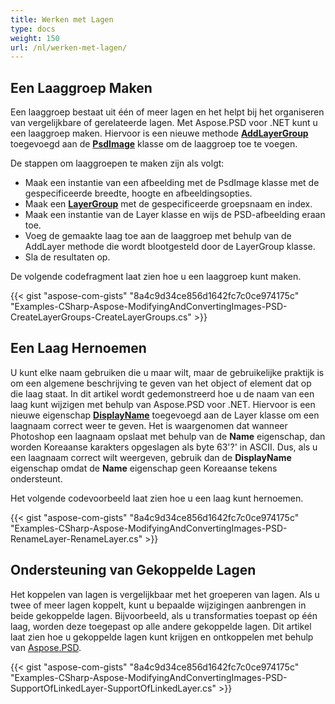 ```yaml
---
title: Werken met Lagen
type: docs
weight: 150
url: /nl/werken-met-lagen/
---
```


## **Een Laaggroep Maken**
Een laaggroep bestaat uit één of meer lagen en het helpt bij het organiseren van vergelijkbare of gerelateerde lagen. Met Aspose.PSD voor .NET kunt u een laaggroep maken. Hiervoor is een nieuwe methode [**AddLayerGroup**](https://reference.aspose.com/net/psd/aspose.psd.fileformats.psd/psdimage/methods/addlayergroup) toegevoegd aan de **[PsdImage](https://reference.aspose.com/net/psd/aspose.psd.fileformats.psd/psdimage)** klasse om de laaggroep toe te voegen.

De stappen om laaggroepen te maken zijn als volgt:

- Maak een instantie van een afbeelding met de PsdImage klasse met de gespecificeerde breedte, hoogte en afbeeldingsopties.
- Maak een [**LayerGroup**](https://reference.aspose.com/net/psd/aspose.psd.fileformats.psd.layers/layergroup) met de gespecificeerde groepsnaam en index.
- Maak een instantie van de Layer klasse en wijs de PSD-afbeelding eraan toe.
- Voeg de gemaakte laag toe aan de laaggroep met behulp van de AddLayer methode die wordt blootgesteld door de LayerGroup klasse.
- Sla de resultaten op.

De volgende codefragment laat zien hoe u een laaggroep kunt maken.

{{< gist "aspose-com-gists" "8a4c9d34ce856d1642fc7c0ce974175c" "Examples-CSharp-Aspose-ModifyingAndConvertingImages-PSD-CreateLayerGroups-CreateLayerGroups.cs" >}}


## **Een Laag Hernoemen**
U kunt elke naam gebruiken die u maar wilt, maar de gebruikelijke praktijk is om een algemene beschrijving te geven van het object of element dat op die laag staat. In dit artikel wordt gedemonstreerd hoe u de naam van een laag kunt wijzigen met behulp van Aspose.PSD voor .NET. Hiervoor is een nieuwe eigenschap [**DisplayName**](https://reference.aspose.com/psd/net/aspose.psd.fileformats.psd.layers/layer/properties/displayname) toegevoegd aan de Layer klasse om een laagnaam correct weer te geven. Het is waargenomen dat wanneer Photoshop een laagnaam opslaat met behulp van de **Name** eigenschap, dan worden Koreaanse karakters opgeslagen als byte 63'?' in ASCII. Dus, als u een laagnaam correct wilt weergeven, gebruik dan de **DisplayName** eigenschap omdat de **Name** eigenschap geen Koreaanse tekens ondersteunt.

Het volgende codevoorbeeld laat zien hoe u een laag kunt hernoemen.


{{< gist "aspose-com-gists" "8a4c9d34ce856d1642fc7c0ce974175c" "Examples-CSharp-Aspose-ModifyingAndConvertingImages-PSD-RenameLayer-RenameLayer.cs" >}}

## **Ondersteuning van Gekoppelde Lagen**
Het koppelen van lagen is vergelijkbaar met het groeperen van lagen. Als u twee of meer lagen koppelt, kunt u bepaalde wijzigingen aanbrengen in beide gekoppelde lagen. Bijvoorbeeld, als u transformaties toepast op één laag, worden deze toegepast op alle andere gekoppelde lagen. Dit artikel laat zien hoe u gekoppelde lagen kunt krijgen en ontkoppelen met behulp van [Aspose.PSD](https://products.aspose.com/psd).


{{< gist "aspose-com-gists" "8a4c9d34ce856d1642fc7c0ce974175c" "Examples-CSharp-Aspose-ModifyingAndConvertingImages-PSD-SupportOfLinkedLayer-SupportOfLinkedLayer.cs" >}}
